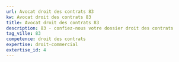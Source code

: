 ```yaml
---
url: Avocat droit des contrats 83
kw: Avocat droit des contrats 83
title: Avocat droit des contrats 83
description: 83 - confiez-nous votre dossier droit des contrats
tag_ville: 83
competence: droit des contrats
expertise: droit-commercial
extertise_id: 4
---
```

